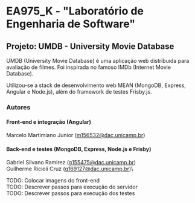 # EA975_K - "Laboratório de Engenharia de Software"

## Projeto: UMDB - University Movie Database 

UMDB (University Movie Database) é uma aplicação web distribuída para avaliação
de filmes. Foi inspirada no famoso IMDb (Internet Movie Database).

Utilizou-se a stack de desenvolvimento web MEAN (MongoDB, Express, Angular e 
Node.js), além do framework de testes Frisby.js.

### Autores

#### Front-end e integração (Angular) 
Marcelo Martimiano Junior (m156532@dac.unicamp.br)

#### Back-end e testes (MongoDB, Express, Node.js e Frisby)
Gabriel Silvano Ramirez (g155475@dac.unicamp.br)\
Guilherme Ricioli Cruz (g169127@dac.unicamp.br)\

TODO: Colocar imagens do front-end\
TODO: Descrever passos para execução do servidor\
TODO: Descrever passos para execução dos testes 
